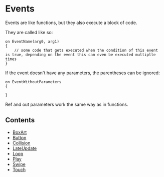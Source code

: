 # Events

Events are like functions, but they also execute a block of code.

They are called like so:

``` fcs
on EventName(arg0, arg1)
{
    // some code that gets executed when the condition of this event is true, depending on the event this can even be executed multiplle times
}
```


If the event doesn't have any parameters, the parentheses can be ignored:

``` fcs
on EventWithoutParameters
{
    
}
```


Ref and out parameters work the same way as in functions.

## Contents

- [BoxArt](BoxArt.md)
- [Button](Button.md)
- [Collision](Collision.md)
- [LateUpdate](LateUpdate.md)
- [Loop](Loop.md)
- [Play](Play.md)
- [Swipe](Swipe.md)
- [Touch](Touch.md)
